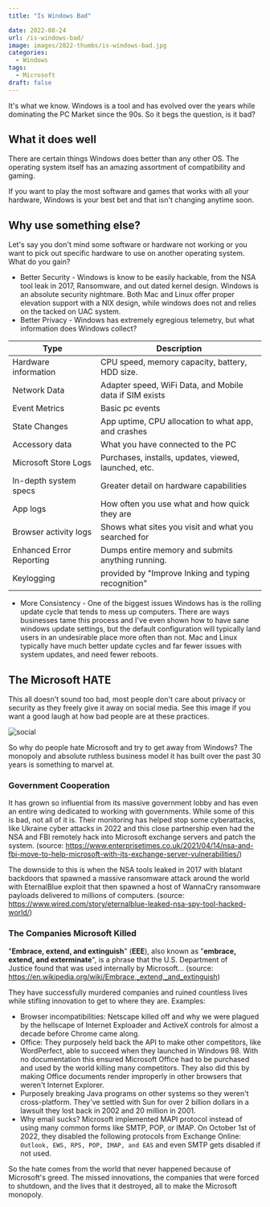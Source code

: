 ```yaml
---
title: "Is Windows Bad"

date: 2022-08-24
url: /is-windows-bad/
image: images/2022-thumbs/is-windows-bad.jpg
categories:
  - Windows
tags:
  - Microsoft
draft: false
---
```

It's what we know. Windows is a tool and has evolved over the years while dominating the PC Market since the 90s. So it begs the question, is it bad?
<!--more-->

## What it does well
There are certain things Windows does better than any other OS. The operating system itself has an amazing assortment of compatibility and gaming. 

If you want to play the most software and games that works with all your hardware, Windows is your best bet and that isn't changing anytime soon. 

## Why use something else?
Let's say you don't mind some software or hardware not working or you want to pick out specific hardware to use on another operating system. What do you gain?

- Better Security - Windows is know to be easily hackable, from the NSA tool leak in 2017, Ransomware, and out dated kernel design. Windows is an absolute security nightmare. Both Mac and Linux offer proper elevation support with a NIX design, while windows does not and relies on the tacked on UAC system. 
- Better Privacy - Windows has extremely egregious telemetry, but what information does Windows collect?

| Type | Description |
| ----------- | ----------- |
| Hardware information | CPU speed, memory capacity, battery, HDD size. |
| Network Data | Adapter speed, WiFi Data, and Mobile data if SIM exists |
| Event Metrics | Basic pc events |
| State Changes | App uptime, CPU allocation to what app, and crashes |
| Accessory data | What you have connected to the PC |
| Microsoft Store Logs | Purchases, installs, updates, viewed, launched, etc. |
| In-depth system specs | Greater detail on hardware capabilities |
| App logs | How often you use what and how quick they are |
| Browser activity logs | Shows what sites you visit and what you searched for |
| Enhanced Error Reporting | Dumps entire memory and submits anything running. |
| Keylogging | provided by "Improve Inking and typing recognition" |

- More Consistency - One of the biggest issues Windows has is the rolling update cycle that tends to mess up computers. There are ways businesses tame this process and I've even shown how to have sane windows update settings, but the default configuration will typically land users in an undesirable place more often than not. Mac and Linux typically have much better update cycles and far fewer issues with system updates, and need fewer reboots. 

## The Microsoft HATE
This all doesn't sound too bad, most people don't care about privacy or security as they freely give it away on social media. See this image if you want a good laugh at how bad people are at these practices.

![social](/images/2022/social-eng.jpg)

So why do people hate Microsoft and try to get away from Windows? The monopoly and absolute ruthless business model it has built over the past 30 years is something to marvel at. 

### Government Cooperation
It has grown so influential from its massive government lobby and has even an entire wing dedicated to working with governments. While some of this is bad, not all of it is. Their monitoring has helped stop some cyberattacks, like Ukraine cyber attacks in 2022 and this close partnership even had the NSA and FBI remotely hack into Microsoft exchange servers and patch the system. (source: <https://www.enterprisetimes.co.uk/2021/04/14/nsa-and-fbi-move-to-help-microsoft-with-its-exchange-server-vulnerabilities/>) 

The downside to this is when the NSA tools leaked in 2017 with blatant backdoors that spawned a massive ransomware attack around the world with EternalBlue exploit that then spawned a host of WannaCry ransomware payloads delivered to millions of computers. (source: <https://www.wired.com/story/eternalblue-leaked-nsa-spy-tool-hacked-world/>)

### The Companies Microsoft Killed
"**Embrace, extend, and extinguish**" (**EEE**), also known as "**embrace, extend, and exterminate**", is a phrase that the U.S. Department of Justice found that was used internally by Microsoft... (source: <https://en.wikipedia.org/wiki/Embrace,_extend,_and_extinguish>)

They have successfully murdered companies and ruined countless lives while stifling innovation to get to where they are. Examples:

 - Browser incompatibilities: Netscape killed off and why we were plagued by the hellscape of Internet Exploader and ActiveX controls for almost a decade before Chrome came along. 
 - Office: They purposely held back the API to make other competitors, like WordPerfect, able to succeed when they launched in Windows 98. With no documentation this ensured Microsoft Office had to be purchased and used by the world killing many competitors. They also did this by making Office documents render improperly in other browsers that weren't Internet Explorer. 
 - Purposely breaking Java programs on other systems so they weren't cross-platform. They've settled with Sun for over 2 billion dollars in a lawsuit they lost back in 2002 and 20 million in 2001.  
 - Why email sucks? Microsoft implemented MAPI protocol instead of using many common forms like SMTP, POP, or IMAP. On October 1st of 2022, they disabled the following protocols from Exchange Online: `Outlook, EWS, RPS, POP, IMAP, and EAS` and even SMTP gets disabled if not used. 

So the hate comes from the world that never happened because of Microsoft's greed. The missed innovations, the companies that were forced to shutdown, and the lives that it destroyed, all to make the Microsoft monopoly. 


